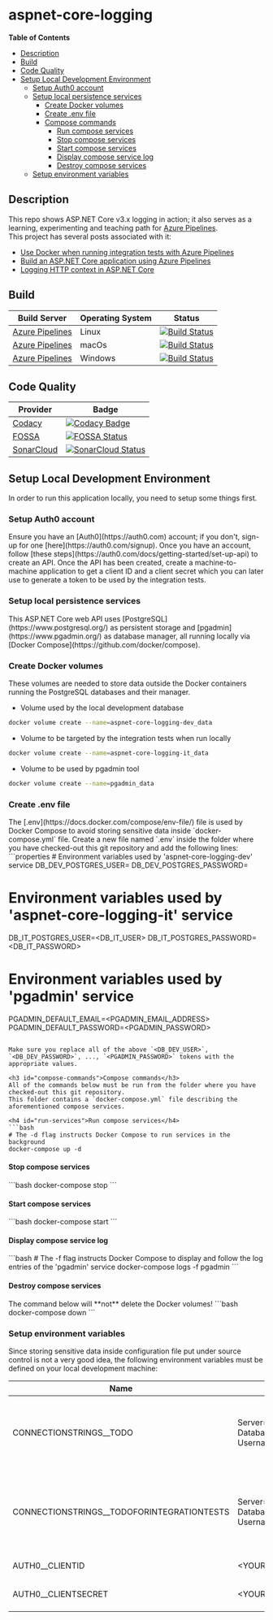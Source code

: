 # aspnet-core-logging

**Table of Contents**
- [Description](#description)  
- [Build](#build) 
- [Code Quality](#code-quality)   
- [Setup Local Development Environment](#local-setup)  
  - [Setup Auth0 account](#setup-auth0-account)
  - [Setup local persistence services](#setup-persistence)
    - [Create Docker volumes](#create-volumes)
    - [Create .env file](#env-file)
    - [Compose commands](#compose-commands)
        - [Run compose services](#run-services)
        - [Stop compose services](#stop-services)
        - [Start compose services](#start-services)
        - [Display compose service log](#display-log)
        - [Destroy compose services](#destroy-services)
  - [Setup environment variables](#setup-env-vars)

<h2 id="description">Description</h2>

This repo shows ASP.NET Core v3.x logging in action; it also serves as a learning, experimenting and teaching path for [Azure Pipelines](https://azure.microsoft.com/en-us/services/devops/pipelines/).  
This project has several posts associated with it:

- [Use Docker when running integration tests with Azure Pipelines](https://crossprogramming.com/2019/12/27/use-docker-when-running-integration-tests-with-azure-pipelines.html)
- [Build an ASP.NET Core application using Azure Pipelines](https://crossprogramming.com/2019/03/17/build-asp-net-core-app-using-azure-pipelines.html)
- [Logging HTTP context in ASP.NET Core](https://crossprogramming.com/2018/12/27/logging-http-context-in-asp-net-core.html)

<h2 id="build">Build</h2>

| Build Server                                                                    | Operating System | Status                                                                                                                                                                                                                                                          |
| ------------------------------------------------------------------------------- | ---------------- | --------------------------------------------------------------------------------------------------------------------------------------------------------------------------------------------------------------------------------------------------------------- |
| [Azure Pipelines](https://azure.microsoft.com/en-us/services/devops/pipelines/) | Linux            | [![Build Status](https://dev.azure.com/satrapu/aspnet-core-logging/_apis/build/status/ci-pipeline?branchName=master&jobName=Run%20on%20Linux)](https://dev.azure.com/satrapu/aspnet-core-logging/_build/latest?definitionId=2&branchName=master)                |
| [Azure Pipelines](https://azure.microsoft.com/en-us/services/devops/pipelines/) | macOs            | [![Build Status](https://dev.azure.com/satrapu/aspnet-core-logging/_apis/build/status/ci-pipeline?branchName=master&jobName=Run%20on%20macOS)](https://dev.azure.com/satrapu/aspnet-core-logging/_build/latest?definitionId=2&branchName=master)                |
| [Azure Pipelines](https://azure.microsoft.com/en-us/services/devops/pipelines/) | Windows          | [![Build Status](https://dev.azure.com/satrapu/aspnet-core-logging/_apis/build/status/ci-pipeline?branchName=master&jobName=Run%20on%20Windows)](https://dev.azure.com/satrapu/aspnet-core-logging/_build/latest?definitionId=2&branchName=master)              |

<h2 id="code-quality">Code Quality</h2>

| Provider                                  | Badge                                                                                                                                                                                                                  |
| ----------------------------------------- | ---------------------------------------------------------------------------------------------------------------------------------------------------------------------------------------------------------------------- |
| [Codacy](https://www.codacy.com/)         | [![Codacy Badge](https://api.codacy.com/project/badge/Grade/001d9d7bbf43459aae186c7d8cd49858)](https://www.codacy.com/app/satrapu/aspnet-core-logging)                                                                 |
| [FOSSA](https://fossa.com/)               | [![FOSSA Status](https://app.fossa.io/api/projects/git%2Bgithub.com%2Fsatrapu%2Faspnet-core-logging.svg?type=shield)](https://app.fossa.io/projects/git%2Bgithub.com%2Fsatrapu%2Faspnet-core-logging?ref=badge_shield) |
| [SonarCloud](https://sonarcloud.io/about) | [![SonarCloud Status](https://sonarcloud.io/api/project_badges/measure?project=aspnet-core-logging&metric=alert_status)](https://sonarcloud.io/dashboard?id=aspnet-core-logging&branch=master)                         |

<h2 id="local-setup">Setup Local Development Environment</h2>
In order to run this application locally, you need to setup some things first.

<h3 id="setup-auth0-account">Setup Auth0 account</h3>
Ensure you have an [Auth0](https://auth0.com) account; if you don't, sign-up for one [here](https://auth0.com/signup).
Once you have an account, follow [these steps](https://auth0.com/docs/getting-started/set-up-api) to create an API.
Once the API has been created, create a machine-to-machine application to get a client ID and a client secret which you can later use to generate a token to be used by the integration tests.

<h3 id="setup-persistence">Setup local persistence services</h3>
This ASP.NET Core web API uses [PostgreSQL](https://www.postgresql.org/) as persistent storage and [pgadmin](https://www.pgadmin.org/) as database manager, all running locally via [Docker Compose](https://github.com/docker/compose).

<h3 id="create-volumes">Create Docker volumes</h3>
These volumes are needed to store data outside the Docker containers running the PostgreSQL databases and their manager.

- Volume used by the local development database
```bash
docker volume create --name=aspnet-core-logging-dev_data
```

- Volume to be targeted by the integration tests when run locally

```bash
docker volume create --name=aspnet-core-logging-it_data
```

- Volume to be used by pgadmin tool
```bash
docker volume create --name=pgadmin_data
```

<h3 id="env-file">Create .env file</h3>
The [.env](https://docs.docker.com/compose/env-file/) file is used by Docker Compose to avoid storing sensitive data inside `docker-compose.yml` file.  
Create a new file named `.env` inside the folder where you have checked-out this git repository and add the following lines:
```properties
# Environment variables used by 'aspnet-core-logging-dev' service
DB_DEV_POSTGRES_USER=<DB_DEV_USER>
DB_DEV_POSTGRES_PASSWORD=<DB_DEV_PASSWORD>

# Environment variables used by 'aspnet-core-logging-it' service
DB_IT_POSTGRES_USER=<DB_IT_USER>
DB_IT_POSTGRES_PASSWORD=<DB_IT_PASSWORD>

# Environment variables used by 'pgadmin' service
PGADMIN_DEFAULT_EMAIL=<PGADMIN_EMAIL_ADDRESS>
PGADMIN_DEFAULT_PASSWORD=<PGADMIN_PASSWORD>
```

Make sure you replace all of the above `<DB_DEV_USER>`, `<DB_DEV_PASSWORD>`, ..., `<PGADMIN_PASSWORD>` tokens with the appropriate values.

<h3 id="compose-commands">Compose commands</h3>
All of the commands below must be run from the folder where you have checked-out this git repository.  
This folder contains a `docker-compose.yml` file describing the aforementioned compose services.

<h4 id="run-services">Run compose services</h4>
```bash
# The -d flag instructs Docker Compose to run services in the background
docker-compose up -d
```

<h4 id="stop-services">Stop compose services</h4>
```bash
docker-compose stop
```

<h4 id="start-services">Start compose services</h4>
```bash
docker-compose start
```

<h4 id="display-log">Display compose service log</h4>
```bash
# The -f flag instructs Docker Compose to display and follow the log entries of the 'pgadmin' service
docker-compose logs -f pgadmin
```

<h4 id="destroy-services">Destroy compose services</h4>
The command below will **not** delete the Docker volumes!
```bash 
docker-compose down
```

<h3 id="setup-env-vars">Setup environment variables</h3>

Since storing sensitive data inside configuration file put under source control is not a very good idea, 
the following environment variables must be defined on your local development machine:

| Name                                       | Value                                                                                          | Description                                                      |
| ------------------------------------------ | ---------------------------------------------------------------------------------------------- | ---------------------------------------------------------------- |
| CONNECTIONSTRINGS__TODO                    | Server=localhost; Port=5432; Database=aspnet-core-logging-dev; Username=satrapu; Password=***; | The connection string pointing to the local development database |
| CONNECTIONSTRINGS__TODOFORINTEGRATIONTESTS | Server=localhost; Port=5433; Database=aspnet-core-logging-it; Username=satrapu; Password=***;  | The connection string pointing to the integration tests database |
| AUTH0__CLIENTID                            | <YOUR_AUTH0_TEST_CLIENT_ID>                                                                    | The Auth0 test client id                                         |
| AUTH0__CLIENTSECRET                        | <YOUR_AUTH0_TEST_CLIENT_SECRET>                                                                | The Auth0 test client secret                                     |